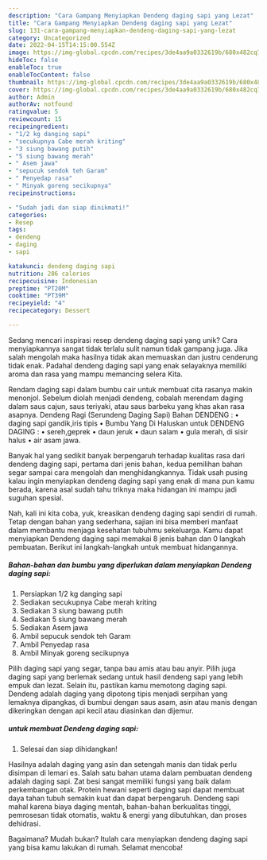 ```yaml
---
description: "Cara Gampang Menyiapkan Dendeng daging sapi yang Lezat"
title: "Cara Gampang Menyiapkan Dendeng daging sapi yang Lezat"
slug: 131-cara-gampang-menyiapkan-dendeng-daging-sapi-yang-lezat
category: Uncategorized
date: 2022-04-15T14:15:00.554Z
image: https://img-global.cpcdn.com/recipes/3de4aa9a0332619b/680x482cq70/dendeng-daging-sapi-foto-resep-utama.jpg
hideToc: false
enableToc: true
enableTocContent: false
thumbnail: https://img-global.cpcdn.com/recipes/3de4aa9a0332619b/680x482cq70/dendeng-daging-sapi-foto-resep-utama.jpg
cover: https://img-global.cpcdn.com/recipes/3de4aa9a0332619b/680x482cq70/dendeng-daging-sapi-foto-resep-utama.jpg
author: Admin
authorAv: notfound
ratingvalue: 5
reviewcount: 15
recipeingredient:
- "1/2 kg danging sapi"
- "secukupnya Cabe merah kriting"
- "3 siung bawang putih"
- "5 siung bawang merah"
- " Asem jawa"
- "sepucuk sendok teh Garam"
- " Penyedap rasa"
- " Minyak goreng secikupnya"
recipeinstructions:

- "Sudah jadi dan siap dinikmati!"
categories:
- Resep
tags:
- dendeng
- daging
- sapi

katakunci: dendeng daging sapi 
nutrition: 286 calories
recipecuisine: Indonesian
preptime: "PT20M"
cooktime: "PT39M"
recipeyield: "4"
recipecategory: Dessert

---
```





Sedang mencari inspirasi resep dendeng daging sapi yang unik? Cara menyiapkannya sangat tidak terlalu sulit namun tidak gampang juga. Jika salah mengolah maka hasilnya tidak akan memuaskan dan justru cenderung tidak enak. Padahal dendeng daging sapi yang enak selayaknya memiliki aroma dan rasa yang mampu memancing selera Kita.





Rendam daging sapi dalam bumbu cair untuk membuat cita rasanya makin menonjol. Sebelum diolah menjadi dendeng, cobalah merendam daging dalam saus cajun, saus teriyaki, atau saus barbeku yang khas akan rasa asapnya. Dendeng Ragi (Serundeng Daging Sapi) Bahan DENDENG : • daging sapi gandik,iris tipis • Bumbu Yang Di Haluskan untuk DENDENG DAGING : • sereh,geprek • daun jeruk • daun salam • gula merah, di sisir halus • air asam jawa.

Banyak hal yang sedikit banyak berpengaruh terhadap kualitas rasa dari dendeng daging sapi, pertama dari jenis bahan, kedua pemilihan bahan segar sampai cara mengolah dan menghidangkannya. Tidak usah pusing kalau ingin menyiapkan dendeng daging sapi yang enak di mana pun kamu berada, karena asal sudah tahu triknya maka hidangan ini mampu jadi suguhan spesial.






Nah, kali ini kita coba, yuk, kreasikan dendeng daging sapi sendiri di rumah. Tetap dengan bahan yang sederhana, sajian ini bisa memberi manfaat dalam membantu menjaga kesehatan tubuhmu sekeluarga. Kamu dapat menyiapkan Dendeng daging sapi memakai 8 jenis bahan dan 0 langkah pembuatan. Berikut ini langkah-langkah untuk membuat hidangannya.

<!--inarticleads1-->

##### Bahan-bahan dan bumbu yang diperlukan dalam menyiapkan Dendeng daging sapi:

1. Persiapkan 1/2 kg danging sapi
1. Sediakan secukupnya Cabe merah kriting
1. Sediakan 3 siung bawang putih
1. Sediakan 5 siung bawang merah
1. Sediakan  Asem jawa
1. Ambil sepucuk sendok teh Garam
1. Ambil  Penyedap rasa
1. Ambil  Minyak goreng secikupnya


Pilih daging sapi yang segar, tanpa bau amis atau bau anyir. Pilih juga daging sapi yang berlemak sedang untuk hasil dendeng sapi yang lebih empuk dan lezat. Selain itu, pastikan kamu memotong daging sapi. Dendeng adalah daging yang dipotong tipis menjadi serpihan yang lemaknya dipangkas, di bumbui dengan saus asam, asin atau manis dengan dikeringkan dengan api kecil atau diasinkan dan dijemur. 

<!--inarticleads2-->

#####  untuk membuat Dendeng daging sapi:


1. Selesai dan siap dihidangkan!

Hasilnya adalah daging yang asin dan setengah manis dan tidak perlu disimpan di lemari es. Salah satu bahan utama dalam pembuatan dendeng adalah daging sapi. Zat besi sangat memiliki fungsi yang baik dalam perkembangan otak. Protein hewani seperti daging sapi dapat membuat daya tahan tubuh semakin kuat dan dapat berpengaruh. Dendeng sapi mahal karena biaya daging mentah, bahan-bahan berkualitas tinggi, pemrosesan tidak otomatis, waktu &amp; energi yang dibutuhkan, dan proses dehidrasi. 

Bagaimana? Mudah bukan? Itulah cara menyiapkan dendeng daging sapi yang bisa kamu lakukan di rumah. Selamat mencoba!
